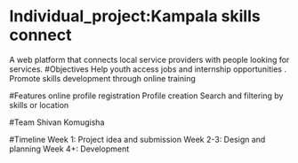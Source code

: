 # Individual_project:Kampala skills connect 
A web platform that connects local service providers with people looking for services.
#Objectives
Help youth access jobs and internship opportunities .
Promote skills development through online training 

#Features 
online profile registration
Profile creation 
Search and filtering by skills or location 

#Team 
Shivan Komugisha 

#Timeline
Week 1: Project idea and submission
Week 2-3: Design and planning 
Week 4+: Development 
